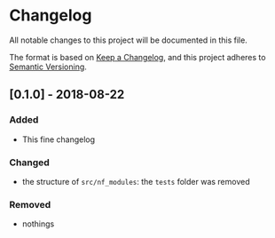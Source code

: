 # Changelog
All notable changes to this project will be documented in this file.

The format is based on [Keep a Changelog](https://keepachangelog.com/en/1.0.0/),
and this project adheres to [Semantic Versioning](https://semver.org/spec/v2.0.0.html).

## [0.1.0] - 2018-08-22

### Added
- This fine changelog

### Changed
- the structure of `src/nf_modules`: the `tests` folder was removed

### Removed
- nothings

